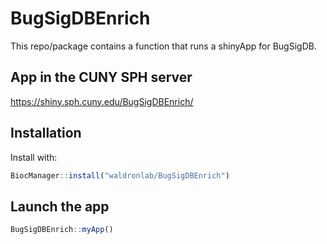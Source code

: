 
# BugSigDBEnrich

This repo/package contains a function that runs a shinyApp for BugSigDB.

## App in the CUNY SPH server

https://shiny.sph.cuny.edu/BugSigDBEnrich/

## Installation

Install with:

```r
BiocManager::install("waldronlab/BugSigDBEnrich")
```

## Launch the app

```r
BugSigDBEnrich::myApp()
```
